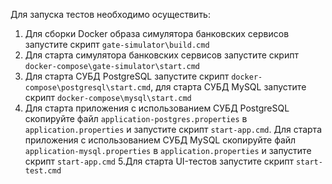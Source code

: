Для запуска тестов необходимо осуществить:
1. Для сборки Docker образа симулятора банковских сервисов запустите скрипт `gate-simulator\build.cmd`
2. Для старта симулятора банковских сервисов запустите скрипт `docker-compose\gate-simulator\start.cmd`
3. Для старта СУБД PostgreSQL запустите скрипт `docker-compose\postgresql\start.cmd`, для старта СУБД MySQL
   запустите скрипт `docker-compose\mysql\start.cmd`
4. Для старта приложения с использованием СУБД PostgreSQL
  скопируйте файл `application-postgres.properties` в `application.properties` и
  запустите скрипт `start-app.cmd`.
     Для старта приложения с использованием СУБД MySQL
  скопируйте файл `application-mysql.properties` в `application.properties` и
  запустите скрипт `start-app.cmd`
5.Для старта UI-тестов запустите скрипт `start-test.cmd`